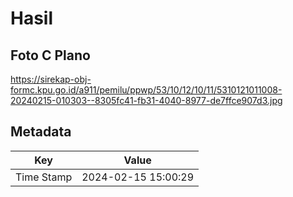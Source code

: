 # Hasil

## Foto C Plano

https://sirekap-obj-formc.kpu.go.id/a911/pemilu/ppwp/53/10/12/10/11/5310121011008-20240215-010303--8305fc41-fb31-4040-8977-de7ffce907d3.jpg


## Metadata

| Key        | Value               |
| ---------- | ------------------- |
| Time Stamp | 2024-02-15 15:00:29 |




